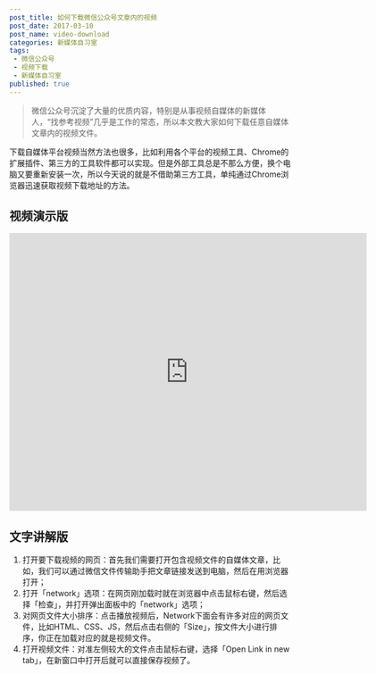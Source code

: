 ```yaml
---
post_title: 如何下载微信公众号文章内的视频
post_date: 2017-03-10
post_name: video-download
categories: 新媒体自习室
tags: 
 - 微信公众号
 - 视频下载
 - 新媒体自习室
published: true
---
```

> 微信公众号沉淀了大量的优质内容，特别是从事视频自媒体的新媒体人，“找参考视频”几乎是工作的常态，所以本文教大家如何下载任意自媒体文章内的视频文件。

下载自媒体平台视频当然方法也很多，比如利用各个平台的视频工具、Chrome的扩展插件、第三方的工具软件都可以实现。但是外部工具总是不那么方便，换个电脑又要重新安装一次，所以今天说的就是不借助第三方工具，单纯通过Chrome浏览器迅速获取视频下载地址的方法。

## 视频演示版

<iframe frameborder="0" width="640" height="498" src="https://v.qq.com/iframe/player.html?vid=x0382dv098y&tiny=0&auto=0" allowfullscreen></iframe>

## 文字讲解版

1. 打开要下载视频的网页：首先我们需要打开包含视频文件的自媒体文章，比如，我们可以通过微信文件传输助手把文章链接发送到电脑，然后在用浏览器打开；
2. 打开「network」选项：在网页刚加载时就在浏览器中点击鼠标右键，然后选择「检查」，并打开弹出面板中的「network」选项；
3. 对网页文件大小排序：点击播放视频后，Network下面会有许多对应的网页文件，比如HTML、CSS、JS，然后点击右侧的「Size」，按文件大小进行排序，你正在加载对应的就是视频文件。
4. 打开视频文件：对准左侧较大的文件点击鼠标右键，选择「Open Link in new tab」，在新窗口中打开后就可以直接保存视频了。




